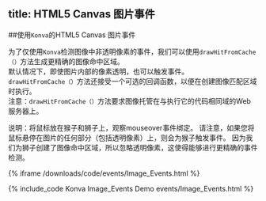 title: HTML5 Canvas 图片事件  
---
##使用`Konva`的HTML5 Canvas 图片事件  

为了仅使用`Konva`检测图像中非透明像素的事件，我们可以使用`drawHitFromCache（）`方法生成更精确的图像命中区域。  
默认情况下，即使图片内部的像素透明，也可以触发事件。 `drawHitFromCache（）`方法还接受一个可选的回调函数，以便在创建图像匹配区域时执行。  
注意：`drawHitFromCache（）`方法要求图像托管在与执行它的代码相同域的Web服务器上。  

说明：将鼠标放在猴子和狮子上，观察mouseover事件绑定。 请注意，如果您将鼠标悬停在图片的任何部分（包括透明像素）上，则会为猴子触发事件。 因为我们为狮子创建了图像命中区域，所以忽略透明像素，这使得能够进行更精确的事件检测。     


{% iframe /downloads/code/events/Image_Events.html %}

{% include_code Konva Image_Events Demo events/Image_Events.html %}
